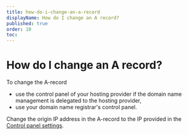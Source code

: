 ```yaml
---
title: how-do-i-change-an-a-record
displayName: How do I change an A record?
published: true
order: 10
toc:
---
```


# How do I change an A record?

To change the A-record

- use the control panel of your hosting provider if the domain name management is delegated to the hosting provider,
- use your domain name registrar's control panel.

Change the origin IP address in the A-record to the IP provided in the <a href="https://gcore.com/docs/web-security/create-and-configure-a-protected-resource" target="_blank">Control panel settings</a>.